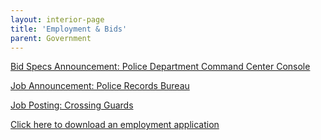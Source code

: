 ```yaml
---
layout: interior-page
title: 'Employment & Bids'
parent: Government
---
```


[Bid Specs Announcement: Police Department Command Center Console](https://storage.googleapis.com/static.rutherford-nj.com/finance/Employment/Bid%20Specs%20Advertisement%20Police%20Department%20Command%20Center.pdf)

[Job Announcement: Police Records Bureau](https://storage.googleapis.com/static.rutherford-nj.com/finance/Employment/JA%20clerk%20Police%20Records%20WEBSITE.pdf)

[Job Posting: Crossing Guards](https://storage.googleapis.com/static.rutherford-nj.com/finance/Employment/Hiring%20Crossing%20Guards%202021%20Alternate.pdf)

[Click here to download an employment application](https://storage.googleapis.com/static.rutherford-nj.com/borough-clerk/permits-licenses/Employment%20Application%20REVISED.pdf)
